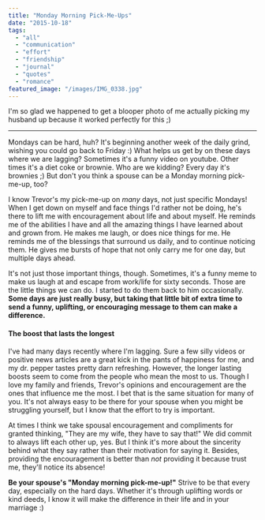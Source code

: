 ```yaml
---
title: "Monday Morning Pick-Me-Ups"
date: "2015-10-18"
tags:
  - "all"
  - "communication"
  - "effort"
  - "friendship"
  - "journal"
  - "quotes"
  - "romance"
featured_image: "/images/IMG_0338.jpg"
---
```


I'm so glad we happened to get a blooper photo of me actually picking my husband up because it worked perfectly for this ;)

* * *

Mondays can be hard, huh? It's beginning another week of the daily grind, wishing you could go back to Friday :) What helps us get by on these days where we are lagging? Sometimes it's a funny video on youtube. Other times it's a diet coke or brownie. Who are we kidding? Every day it's brownies ;) But don't you think a spouse can be a Monday morning pick-me-up, too?

I know Trevor's my pick-me-up on _many_ days, not just specific Mondays! When I get down on myself and face things I'd rather not be doing, he's there to lift me with encouragement about life and about myself. He reminds me of the abilities I have and all the amazing things I have learned about and grown from. He makes me laugh, or does nice things for me. He reminds me of the blessings that surround us daily, and to continue noticing them. He gives me bursts of hope that not only carry me for one day, but multiple days ahead.

It's not just those important things, though. Sometimes, it's a funny meme to make us laugh at and escape from work/life for sixty seconds. Those are the little things we can do. I started to do them back to him occasionally. **Some days are just really busy, but taking that little bit of extra time to send a funny, uplifting, or encouraging message to them can make a difference.**

#### The boost that lasts the longest

I've had many days recently where I'm lagging. Sure a few silly videos or positive news articles are a great kick in the pants of happiness for me, and my dr. pepper tastes pretty darn refreshing. However, the longer lasting boosts seem to come from the people who mean the most to us. Though I love my family and friends, Trevor's opinions and encouragement are the ones that influence me the most. I bet that is the same situation for many of you. It's not always easy to be there for your spouse when you might be struggling yourself, but I know that the effort to try is important.

At times I think we take spousal encouragement and compliments for granted thinking, "They are my wife, they have to say that!" We did commit to always lift each other up, yes. But I think it's more about the sincerity behind what they say rather than their motivation for saying it. Besides, providing the encouragement is better than _not_ providing it because trust me, they'll notice its absence!

**Be your spouse's "Monday morning pick-me-up!"** Strive to be that every day, especially on the hard days. Whether it's through uplifting words or kind deeds, I know it will make the difference in their life and in your marriage :)

